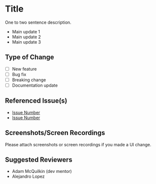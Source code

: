 # Title

One to two sentence description.

-  Main update 1
-  Main update 2
-  Main update 3

## Type of Change

-  [ ] New feature
-  [ ] Bug fix
-  [ ] Breaking change
-  [ ] Documentation update

## Referenced Issue(s)

-  [Issue Number](Link)
-  [Issue Number](Link)

## Screenshots/Screen Recordings

Please attach screenshots or screen recordings if you made a UI change.

## Suggested Reviewers

-  Adam McQuilkin (dev mentor)
-  Alejandro Lopez
